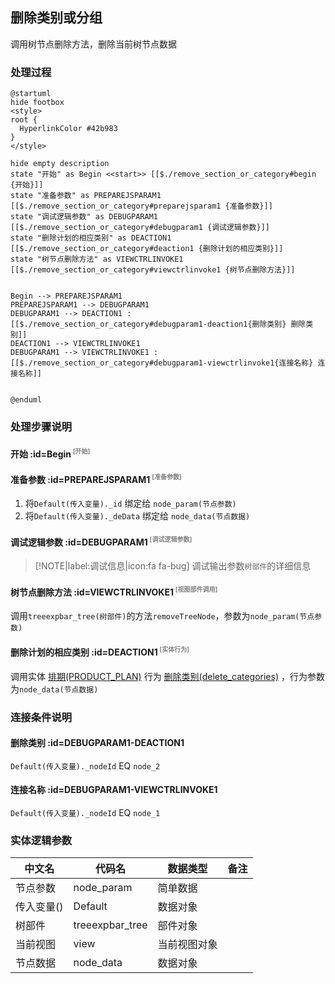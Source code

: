 ## 删除类别或分组 <!-- {docsify-ignore-all} -->

   调用树节点删除方法，删除当前树节点数据

### 处理过程

```plantuml
@startuml
hide footbox
<style>
root {
  HyperlinkColor #42b983
}
</style>

hide empty description
state "开始" as Begin <<start>> [[$./remove_section_or_category#begin {开始}]]
state "准备参数" as PREPAREJSPARAM1  [[$./remove_section_or_category#preparejsparam1 {准备参数}]]
state "调试逻辑参数" as DEBUGPARAM1  [[$./remove_section_or_category#debugparam1 {调试逻辑参数}]]
state "删除计划的相应类别" as DEACTION1  [[$./remove_section_or_category#deaction1 {删除计划的相应类别}]]
state "树节点删除方法" as VIEWCTRLINVOKE1  [[$./remove_section_or_category#viewctrlinvoke1 {树节点删除方法}]]


Begin --> PREPAREJSPARAM1
PREPAREJSPARAM1 --> DEBUGPARAM1
DEBUGPARAM1 --> DEACTION1 : [[$./remove_section_or_category#debugparam1-deaction1{删除类别} 删除类别]]
DEACTION1 --> VIEWCTRLINVOKE1
DEBUGPARAM1 --> VIEWCTRLINVOKE1 : [[$./remove_section_or_category#debugparam1-viewctrlinvoke1{连接名称} 连接名称]]


@enduml
```


### 处理步骤说明

#### 开始 :id=Begin<sup class="footnote-symbol"> <font color=gray size=1>[开始]</font></sup>




#### 准备参数 :id=PREPAREJSPARAM1<sup class="footnote-symbol"> <font color=gray size=1>[准备参数]</font></sup>



1. 将`Default(传入变量)._id` 绑定给  `node_param(节点参数)`
2. 将`Default(传入变量)._deData` 绑定给  `node_data(节点数据)`

#### 调试逻辑参数 :id=DEBUGPARAM1<sup class="footnote-symbol"> <font color=gray size=1>[调试逻辑参数]</font></sup>



> [!NOTE|label:调试信息|icon:fa fa-bug]
> 调试输出参数`树部件`的详细信息

#### 树节点删除方法 :id=VIEWCTRLINVOKE1<sup class="footnote-symbol"> <font color=gray size=1>[视图部件调用]</font></sup>



调用`treeexpbar_tree(树部件)`的方法`removeTreeNode`，参数为`node_param(节点参数)`
#### 删除计划的相应类别 :id=DEACTION1<sup class="footnote-symbol"> <font color=gray size=1>[实体行为]</font></sup>



调用实体 [排期(PRODUCT_PLAN)](module/ProdMgmt/product_plan.md) 行为 [删除类别(delete_categories)](module/ProdMgmt/product_plan#行为) ，行为参数为`node_data(节点数据)`

### 连接条件说明
#### 删除类别 :id=DEBUGPARAM1-DEACTION1

```Default(传入变量)._nodeId``` EQ ```node_2```
#### 连接名称 :id=DEBUGPARAM1-VIEWCTRLINVOKE1

```Default(传入变量)._nodeId``` EQ ```node_1```


### 实体逻辑参数

|    中文名   |    代码名    |  数据类型      |备注 |
| --------| --------| --------  | --------   |
|节点参数|node_param|简单数据||
|传入变量(<i class="fa fa-check"/></i>)|Default|数据对象||
|树部件|treeexpbar_tree|部件对象||
|当前视图|view|当前视图对象||
|节点数据|node_data|数据对象||
